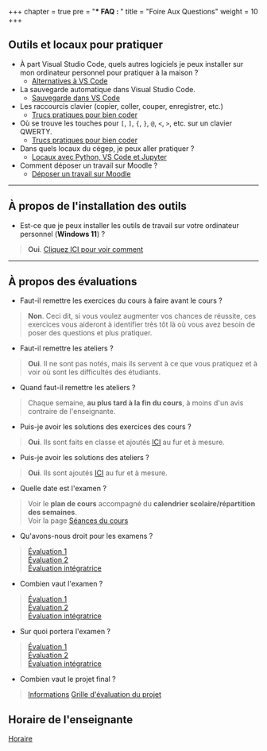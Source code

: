 +++
chapter = true
pre = "<b>* FAQ : </b>"
title = "Foire Aux Questions"
weight = 10
+++

## Outils et locaux pour pratiquer

- À part Visual Studio Code, quels autres logiciels je peux installer sur mon ordinateur personnel pour pratiquer à la maison ?
	* [Alternatives à VS Code](./alternatives)
- La sauvegarde automatique dans Visual Studio Code.
	* [Sauvegarde dans VS Code](../environnement_travail/sauvegarde_vsCode)
- Les raccourcis clavier (copier, coller, couper, enregistrer, etc.)
	* [Trucs pratiques pour bien coder](../environnement_travail/trucs_pratiques)
- Où se trouve les touches pour `[`, `]`, `{`, `}`, `@`, `<`, `>`, etc. sur un clavier QWERTY.
	* [Trucs pratiques pour bien coder](../environnement_travail/trucs_pratiques)
- Dans quels locaux du cégep, je peux aller pratiquer ?
	* [Locaux avec Python, VS Code et Jupyter](./locaux_python)
- Comment déposer un travail sur Moodle ?
	* [Déposer un travail sur Moodle](./Deposer_un_fichier_dans_Moodle.pdf)

---

## À propos de l'installation des outils

* Est-ce que je peux installer les outils de travail sur votre ordinateur personnel (**Windows 11**) ?
> **Oui**. [Cliquez ICI pour voir comment](../outils_dev/install_env/)

---

## À propos des évaluations

* Faut-il remettre les exercices du cours à faire avant le cours ?
> **Non**. Ceci dit, si vous voulez augmenter vos chances de réussite, ces exercices vous aideront à identifier très tôt là où vous avez besoin de poser des questions et plus pratiquer.


* Faut-il remettre les ateliers ?
> **Oui**. Il ne sont pas notés, mais ils servent à ce que vous pratiquez et à voir où sont les difficultés des étudiants.


* Quand faut-il remettre les ateliers ?
> Chaque semaine, **au plus tard à la fin du cours**, à moins d'un avis contraire de l'enseignante.


* Puis-je avoir les solutions des exercices des cours ?
> **Oui**. Ils sont faits en classe et ajoutés [ICI](../solutions_exercices) au fur et à mesure.


* Puis-je avoir les solutions des ateliers ?
> **Oui**. Ils sont ajoutés [ICI](../solutions_ateliers) au fur et à mesure.

<!--
* Puis-je avoir les solutions des évaluations formatives (semaines #5, #10 et #15) ?
> **Non**, car elles se rapprochent beaucoup des évaluations sommatives.
-->

* Quelle date est l'examen ?
> Voir le **plan de cours** accompagné du **calendrier scolaire/répartition des semaines**.  
> Voir la page [Séances du cours](../cours/) 


* Qu'avons-nous droit pour les examens ?
> [Évaluation 1](../semaine5/)  
> [Évaluation 2](../semaine10/)   
> [Évaluation intégratrice](../semaine15/)       


* Combien vaut l'examen ?
> [Évaluation 1](../semaine5/)  
> [Évaluation 2](../semaine10/)   
> [Évaluation intégratrice](../semaine15/)    


* Sur quoi portera l'examen ?
> [Évaluation 1](../semaine5/)  
> [Évaluation 2](../semaine10/)   
> [Évaluation intégratrice](../semaine15/)   


* Combien vaut le projet final ?
> [Informations](../semaine15/)
> [Grille d'évaluation du projet](../semaine12/grille/)  

## Horaire de l'enseignante

[Horaire](https://python-a25.netlify.app/cours/horaire/)
